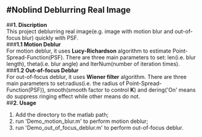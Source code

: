﻿#**Noblind Deblurring Real Image**  
-------  
##**1. Discription**  
This project deblurring real image(e.g. image with motion blur and out-of-focus blur) quickly with PSF.  
###**1.1 Motion Deblur**  
For motion deblur, it uses **Lucy-Richardson** algorithm to estimate Point-Spread-Function(PSF). There are three main parameters to set: len(i.e. blur length), theta(i.e. blur angle) and IterNum(number of iteration times).  
###**1.2 Out-of-focus Deblur**  
For out-of-focus deblur, it uses **Wiener filter** algorithm. There are three main parameters to set:radius(i.e. the radius of Point-Spread-Function(PSF)), smooth(smooth factor to control **K**) and dering('On' means do suppress ringing effect while other means do not.  
##**2. Usage**  
1. Add the directory to the matlab path;  
2. run 'Demo_motion_blur.m' to perform motion deblur;  
3. run 'Demo_out_of_focus_deblur.m' to perform out-of-focus deblur.  

